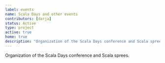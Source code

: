```yaml
---
label: events
name: Scala Days and other events
contributors: [darja]
status: Active
type: project
active: true
home: true
description: "Organization of the Scala Days conference and Scala sprees."
---
```


Organization of the Scala Days conference and Scala sprees.
